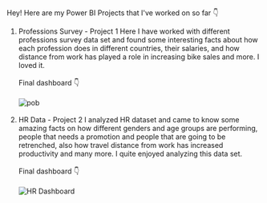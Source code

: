 Hey!
Here are my Power BI Projects that I've worked on so far 👇

1. Professions Survey - Project 1
   Here I have worked with different professions survey data set and found some interesting facts about how each profession does in different countries, their salaries, and how distance from work has
   played a role in increasing bike sales and more. I loved it.<br/><br/>
   Final dashboard 👇<br/><br/>
   ![pob](https://github.com/user-attachments/assets/20249f0f-aa2c-4a98-b712-b5ccf6eaf379) <br/><br/>
2. HR Data - Project 2
   I analyzed HR dataset and came to know some amazing facts on how different genders and age groups are performing, people that needs a promotion and people that are going to be retrenched, also how travel distance
   from work has increased productivity and many more. I quite enjoyed analyzing this data set.<br/><br/>
   Final dashboard 👇<br/><br/>
   ![HR Dashboard](https://github.com/user-attachments/assets/42aada67-67e0-42d9-bb70-fa5d51a757db)
   
   
